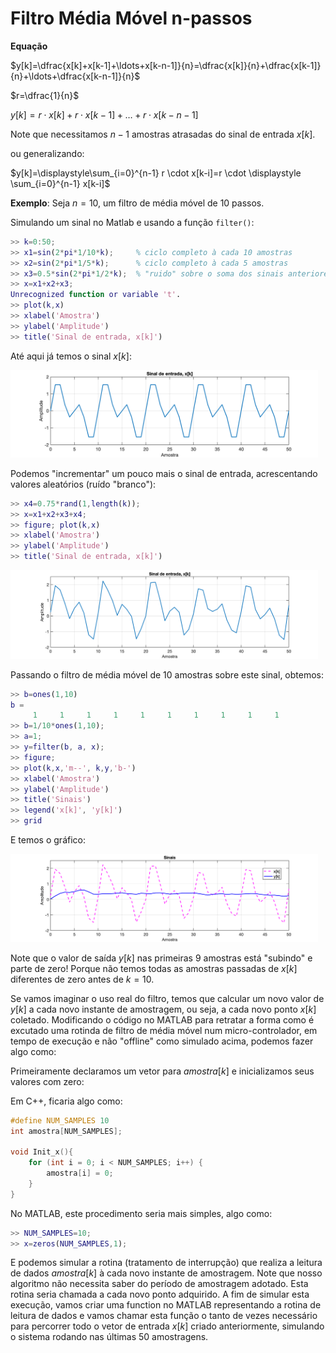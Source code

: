 #  Filtro Média Móvel  n-passos

**Equação**

$y[k]=\dfrac{x[k]+x[k-1]+\ldots+x[k-n-1]}{n}=\dfrac{x[k]}{n}+\dfrac{x[k-1]}{n}+\ldots+\dfrac{x[k-n-1]}{n}$

$r=\dfrac{1}{n}$

$y[k]=r \cdot x[k] + r \cdot x[k-1] + \ldots + r \cdot x[k-n-1]$

Note que necessitamos $n-1$ amostras atrasadas do sinal de entrada $x[k]$.

ou generalizando:

$y[k]=\displaystyle\sum_{i=0}^{n-1} r \cdot x[k-i]=r \cdot \displaystyle \sum_{i=0}^{n-1} x[k-i]$



**Exemplo**: Seja $n=10$, um filtro de média móvel de 10 passos.

Simulando um sinal no Matlab e usando a função `filter()`:

```matlab
>> k=0:50;
>> x1=sin(2*pi*1/10*k);		% ciclo completo à cada 10 amostras
>> x2=sin(2*pi*1/5*k);		% ciclo completo à cada 5 amostras
>> x3=0.5*sin(2*pi*1/2*k);	% "ruido" sobre o soma dos sinais anteriores
>> x=x1+x2+x3;
Unrecognized function or variable 't'. 
>> plot(k,x)
>> xlabel('Amostra')
>> ylabel('Amplitude')
>> title('Sinal de entrada, x[k]')
```

Até aqui já temos o sinal $x[k]$:

<img src="figuras/media_movel_n_x_teste1.png" alt="media_movel_n_x_teste1.png" style="zoom:48%;" />

Podemos "incrementar" um pouco mais o sinal de entrada, acrescentando valores aleatórios (ruído "branco"):

```matlab
>> x4=0.75*rand(1,length(k));
>> x=x1+x2+x3+x4;
>> figure; plot(k,x)
>> xlabel('Amostra')
>> ylabel('Amplitude')
>> title('Sinal de entrada, x[k]')
```

<img src="figuras/media_movel_n_x_teste2.png" alt="media_movel_n_x_teste2.png" style="zoom:48%;" />

Passando o filtro de média móvel de 10 amostras sobre este sinal, obtemos:

```matlab
>> b=ones(1,10)
b =
     1     1     1     1     1     1     1     1     1     1
>> b=1/10*ones(1,10);
>> a=1;
>> y=filter(b, a, x);
>> figure;
>> plot(k,x,'m--', k,y,'b-')
>> xlabel('Amostra')
>> ylabel('Amplitude')
>> title('Sinais')
>> legend('x[k]', 'y[k]')
>> grid
```

E temos o gráfico:

<img src="figuras/media_movel_n_resultado1.png" alt="media_movel_n_resultado1.png" style="zoom:48%;" />

Note que o valor de saída $y[k]$ nas primeiras 9 amostras está "subindo" e parte de zero! Porque não temos todas as amostras passadas de $x[k]$ diferentes de zero antes de $k=10$.

Se vamos imaginar o uso real do filtro, temos que calcular um novo valor de $y[k]$ a cada novo instante de amostragem, ou seja, a cada novo ponto $x[k]$ coletado. Modificando o código  no MATLAB para retratar a forma como é excutado uma rotinda de filtro de média móvel num micro-controlador, em tempo de execução e não "offline" como simulado acima, podemos fazer algo como:

Primeiramente declaramos um vetor para $amostra[k]$ e inicializamos seus valores com zero:

Em C++, ficaria algo como:

```c++
#define NUM_SAMPLES 10
int amostra[NUM_SAMPLES];

void Init_x(){
    for (int i = 0; i < NUM_SAMPLES; i++) {
        amostra[i] = 0;
    }    
}
```

No MATLAB, este procedimento seria mais simples, algo como:

```matlab
>> NUM_SAMPLES=10;
>> x=zeros(NUM_SAMPLES,1);
```

E podemos simular a rotina (tratamento de interrupção) que realiza a leitura de dados $amostra[k]$ à cada novo instante de amostragem. Note que nosso algoritmo não necessita saber do período de amostragem adotado. Esta rotina seria chamada a cada novo ponto adquirido. A fim de simular esta execução, vamos criar uma function no MATLAB representando a rotina de leitura de dados e vamos chamar esta função o tanto de vezes necessário para percorrer todo o vetor de entrada $x[k]$ criado anteriormente, simulando o sistema rodando nas últimas 50 amostragens.

```matlab

```

